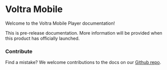 # Voltra Mobile

Welcome to the Voltra Mobile Player documentation!

<p class="note">This is pre-release documentation. More information will be provided when this product has officially launched.</p>

### Contribute

Find a mistake? We welcome contributions to the docs on our [Github repo](https://github.com/voltraco/docs).

